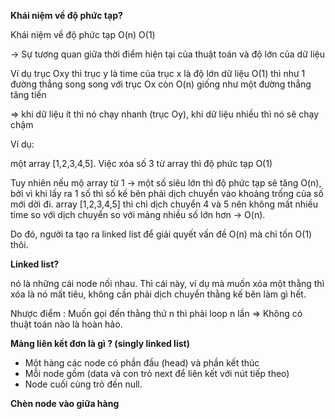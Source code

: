 **Khái niệm về độ phức tạp?**

Khái niệm về độ phức tạp O(n) O(1)

-> Sự tương quan giữa thời điểm hiện tại của thuật toán và độ lớn của dữ liệu

Ví dụ trục Oxy thì trục y là time của trục x là độ lớn dữ liệu
O(1) thì như 1 đường thẳng song song với trục Ox
còn O(n) giống như một đường thẳng tăng tiến

=> khi dữ liệu ít thì nó chạy nhanh (trục Oy), khi dữ liệu nhiều thì nó sẽ chạy chậm

Ví dụ:

một array [1,2,3,4,5]. Việc xóa số 3 từ array thì độ phức tạp O(1)

Tuy nhiên nếu mộ array từ 1 -> một số siêu lớn thì độ phức tạp sẽ tăng O(n), bởi vì khi lấy ra 1 số thì số kế bên phải dịch chuyển vào khoảng trống của số mới dời đi. array [1,2,3,4,5] thì chỉ dịch chuyển 4 và 5 nên không mất nhiều time so với dịch chuyển so với mảng nhiều số lớn hơn -> O(n).

Do đó, người ta tạo ra linked list để giải quyết vấn đề O(n) mà chỉ tốn O(1) thôi.

**Linked list?**

nó là những cái node nối nhau. Thì cái này, ví dụ mà muốn xóa một thằng thì xóa là nó mất tiêu, không cần phải dịch chuyển thằng kế bên làm gì hết.

Nhược điểm : Muốn gọi đến thằng thứ n thì phải loop n lần => Không có thuật toán nào là hoàn hảo.

**Mảng liên kết đơn là gì ? (singly linked list)**

- Một hàng các node có phần đầu (head) và phần kết thúc
- Mỗi node gồm (data và con trỏ next để liên kết với nút tiếp theo)
- Node cuối cùng trỏ đến null.

**Chèn node vào giữa hàng**
